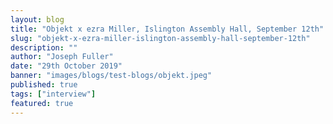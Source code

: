 ```yaml
---
layout: blog
title: "Objekt x ezra Miller, Islington Assembly Hall, September 12th"
slug: "objekt-x-ezra-miller-islington-assembly-hall-september-12th"
description: ""
author: "Joseph Fuller"
date: "29th October 2019"
banner: "images/blogs/test-blogs/objekt.jpeg"
published: true
tags: ["interview"]
featured: true
---
```

